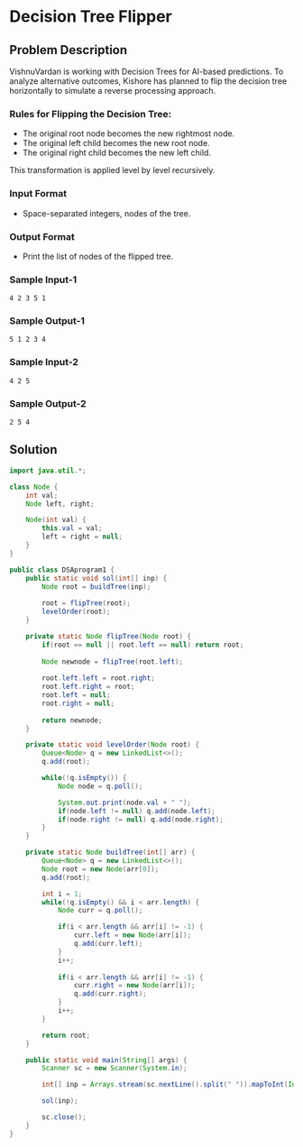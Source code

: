 # Decision Tree Flipper

## Problem Description

VishnuVardan is working with Decision Trees for AI-based predictions. To analyze alternative outcomes, Kishore has planned to flip the decision tree horizontally to simulate a reverse processing approach.

### Rules for Flipping the Decision Tree:
- The original root node becomes the new rightmost node.
- The original left child becomes the new root node.
- The original right child becomes the new left child.

This transformation is applied level by level recursively.

### Input Format
- Space-separated integers, nodes of the tree.

### Output Format
- Print the list of nodes of the flipped tree.

### Sample Input-1
```
4 2 3 5 1
```

### Sample Output-1
```
5 1 2 3 4
```

### Sample Input-2
```
4 2 5
```

### Sample Output-2
```
2 5 4
```

## Solution

```java
import java.util.*;

class Node {
    int val;
    Node left, right;

    Node(int val) {
        this.val = val;
        left = right = null;
    }
}

public class DSAprogram1 {
    public static void sol(int[] inp) {
        Node root = buildTree(inp);
        
        root = flipTree(root);
        levelOrder(root);
    }

    private static Node flipTree(Node root) {
        if(root == null || root.left == null) return root;
        
        Node newnode = flipTree(root.left);
        
        root.left.left = root.right;
        root.left.right = root;
        root.left = null;
        root.right = null;
        
        return newnode;
    }

    private static void levelOrder(Node root) {
        Queue<Node> q = new LinkedList<>();
        q.add(root);

        while(!q.isEmpty()) {
            Node node = q.poll();

            System.out.print(node.val + " ");
            if(node.left != null) q.add(node.left);
            if(node.right != null) q.add(node.right);
        }
    }

    private static Node buildTree(int[] arr) {
        Queue<Node> q = new LinkedList<>();
        Node root = new Node(arr[0]);
        q.add(root);

        int i = 1;
        while(!q.isEmpty() && i < arr.length) {
            Node curr = q.poll();

            if(i < arr.length && arr[i] != -1) {
                curr.left = new Node(arr[i]);
                q.add(curr.left);
            }
            i++;
        
            if(i < arr.length && arr[i] != -1) {
                curr.right = new Node(arr[i]);
                q.add(curr.right);
            }
            i++;
        }

        return root;
    }

    public static void main(String[] args) {
        Scanner sc = new Scanner(System.in);

        int[] inp = Arrays.stream(sc.nextLine().split(" ")).mapToInt(Integer::parseInt).toArray();

        sol(inp);

        sc.close();
    }
}
```
